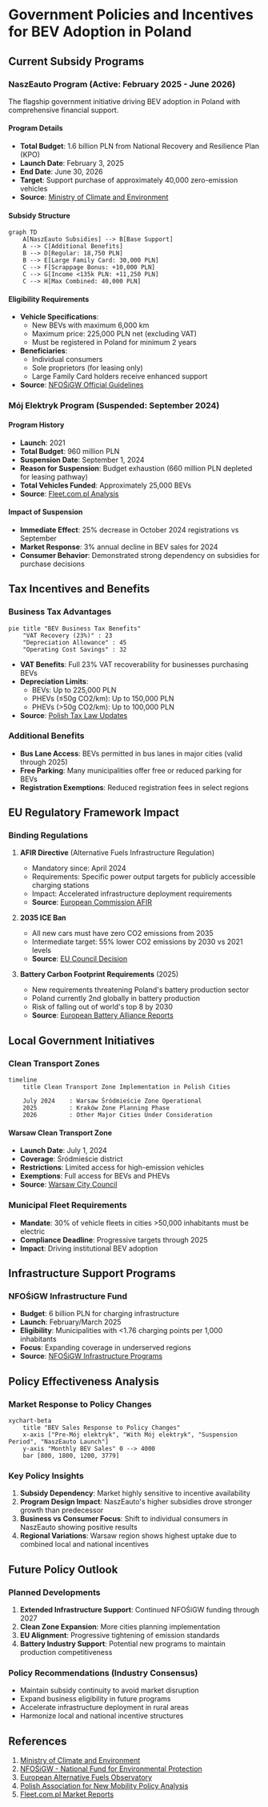 # Government Policies and Incentives for BEV Adoption in Poland

## Current Subsidy Programs

### NaszEauto Program (Active: February 2025 - June 2026)

The flagship government initiative driving BEV adoption in Poland with comprehensive financial support.

#### Program Details
- **Total Budget**: 1.6 billion PLN from National Recovery and Resilience Plan (KPO)
- **Launch Date**: February 3, 2025
- **End Date**: June 30, 2026
- **Target**: Support purchase of approximately 40,000 zero-emission vehicles
- **Source**: [Ministry of Climate and Environment](https://www.gov.pl/web/nfosigw/program-naszeauto-do-40-tys-zl-doplaty-do-samochodu-elektrycznego)

#### Subsidy Structure

```mermaid
graph TD
    A[NaszEauto Subsidies] --> B[Base Support]
    A --> C[Additional Benefits]
    B --> D[Regular: 18,750 PLN]
    B --> E[Large Family Card: 30,000 PLN]
    C --> F[Scrappage Bonus: +10,000 PLN]
    C --> G[Income <135k PLN: +11,250 PLN]
    C --> H[Max Combined: 40,000 PLN]
```

#### Eligibility Requirements
- **Vehicle Specifications**: 
  - New BEVs with maximum 6,000 km
  - Maximum price: 225,000 PLN net (excluding VAT)
  - Must be registered in Poland for minimum 2 years
- **Beneficiaries**:
  - Individual consumers
  - Sole proprietors (for leasing only)
  - Large Family Card holders receive enhanced support
- **Source**: [NFOŚiGW Official Guidelines](https://www.gov.pl/web/nfosigw/)

### Mój Elektryk Program (Suspended: September 2024)

#### Program History
- **Launch**: 2021
- **Total Budget**: 960 million PLN
- **Suspension Date**: September 1, 2024
- **Reason for Suspension**: Budget exhaustion (660 million PLN depleted for leasing pathway)
- **Total Vehicles Funded**: Approximately 25,000 BEVs
- **Source**: [Fleet.com.pl Analysis](https://fleet.com.pl/wiadomosci/program-moj-elektryk-zawieszony)

#### Impact of Suspension
- **Immediate Effect**: 25% decrease in October 2024 registrations vs September
- **Market Response**: 3% annual decline in BEV sales for 2024
- **Consumer Behavior**: Demonstrated strong dependency on subsidies for purchase decisions

## Tax Incentives and Benefits

### Business Tax Advantages
```mermaid
pie title "BEV Business Tax Benefits"
    "VAT Recovery (23%)" : 23
    "Depreciation Allowance" : 45
    "Operating Cost Savings" : 32
```

- **VAT Benefits**: Full 23% VAT recoverability for businesses purchasing BEVs
- **Depreciation Limits**:
  - BEVs: Up to 225,000 PLN
  - PHEVs (≤50g CO2/km): Up to 150,000 PLN
  - PHEVs (>50g CO2/km): Up to 100,000 PLN
- **Source**: [Polish Tax Law Updates](https://www.gov.pl/web/finanse/)

### Additional Benefits
- **Bus Lane Access**: BEVs permitted in bus lanes in major cities (valid through 2025)
- **Free Parking**: Many municipalities offer free or reduced parking for BEVs
- **Registration Exemptions**: Reduced registration fees in select regions

## EU Regulatory Framework Impact

### Binding Regulations
1. **AFIR Directive** (Alternative Fuels Infrastructure Regulation)
   - Mandatory since: April 2024
   - Requirements: Specific power output targets for publicly accessible charging stations
   - Impact: Accelerated infrastructure deployment requirements
   - **Source**: [European Commission AFIR](https://ec.europa.eu/transport/themes/urban/cpt_en)

2. **2035 ICE Ban**
   - All new cars must have zero CO2 emissions from 2035
   - Intermediate target: 55% lower CO2 emissions by 2030 vs 2021 levels
   - **Source**: [EU Council Decision](https://www.consilium.europa.eu/en/press/)

3. **Battery Carbon Footprint Requirements** (2025)
   - New requirements threatening Poland's battery production sector
   - Poland currently 2nd globally in battery production
   - Risk of falling out of world's top 8 by 2030
   - **Source**: [European Battery Alliance Reports](https://www.eba250.com/)

## Local Government Initiatives

### Clean Transport Zones
```mermaid
timeline
    title Clean Transport Zone Implementation in Polish Cities
    
    July 2024    : Warsaw Śródmieście Zone Operational
    2025         : Kraków Zone Planning Phase
    2026         : Other Major Cities Under Consideration
```

#### Warsaw Clean Transport Zone
- **Launch Date**: July 1, 2024
- **Coverage**: Śródmieście district
- **Restrictions**: Limited access for high-emission vehicles
- **Exemptions**: Full access for BEVs and PHEVs
- **Source**: [Warsaw City Council](https://www.um.warszawa.pl/)

### Municipal Fleet Requirements
- **Mandate**: 30% of vehicle fleets in cities >50,000 inhabitants must be electric
- **Compliance Deadline**: Progressive targets through 2025
- **Impact**: Driving institutional BEV adoption

## Infrastructure Support Programs

### NFOŚiGW Infrastructure Fund
- **Budget**: 6 billion PLN for charging infrastructure
- **Launch**: February/March 2025
- **Eligibility**: Municipalities with <1.76 charging points per 1,000 inhabitants
- **Focus**: Expanding coverage in underserved regions
- **Source**: [NFOŚiGW Infrastructure Programs](https://www.nfosigw.gov.pl/)

## Policy Effectiveness Analysis

### Market Response to Policy Changes

```mermaid
xychart-beta
    title "BEV Sales Response to Policy Changes"
    x-axis ["Pre-Mój elektryk", "With Mój elektryk", "Suspension Period", "NaszEauto Launch"]
    y-axis "Monthly BEV Sales" 0 --> 4000
    bar [800, 1800, 1200, 3779]
```

### Key Policy Insights
1. **Subsidy Dependency**: Market highly sensitive to incentive availability
2. **Program Design Impact**: NaszEauto's higher subsidies drove stronger growth than predecessor
3. **Business vs Consumer Focus**: Shift to individual consumers in NaszEauto showing positive results
4. **Regional Variations**: Warsaw region shows highest uptake due to combined local and national incentives

## Future Policy Outlook

### Planned Developments
1. **Extended Infrastructure Support**: Continued NFOŚiGW funding through 2027
2. **Clean Zone Expansion**: More cities planning implementation
3. **EU Alignment**: Progressive tightening of emission standards
4. **Battery Industry Support**: Potential new programs to maintain production competitiveness

### Policy Recommendations (Industry Consensus)
- Maintain subsidy continuity to avoid market disruption
- Expand business eligibility in future programs
- Accelerate infrastructure deployment in rural areas
- Harmonize local and national incentive structures

## References
1. [Ministry of Climate and Environment](https://www.gov.pl/web/klimat/)
2. [NFOŚiGW - National Fund for Environmental Protection](https://www.nfosigw.gov.pl/)
3. [European Alternative Fuels Observatory](https://alternative-fuels-observatory.ec.europa.eu/)
4. [Polish Association for New Mobility Policy Analysis](https://psnm.org/)
5. [Fleet.com.pl Market Reports](https://fleet.com.pl/)